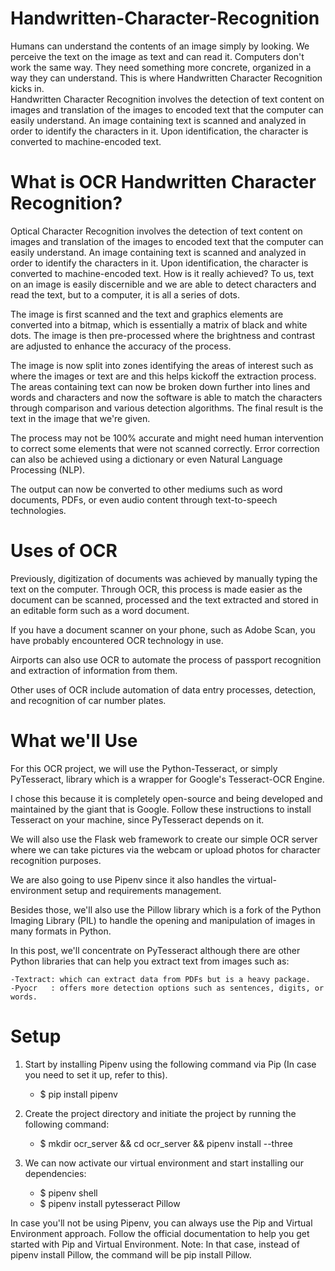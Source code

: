 # Handwritten-Character-Recognition
Humans can understand the contents of an image simply by looking. We perceive the text on the image as text and can read it. Computers don't work the same way. They need something more concrete, organized in a way they can understand. This is where Handwritten Character Recognition kicks in.  
Handwritten Character Recognition involves the detection of text content on images and translation of the images to encoded text that the computer can easily understand. An image containing text is scanned and analyzed in order to identify the characters in it. Upon identification, the character is converted to machine-encoded text.

# What is OCR Handwritten Character Recognition?
Optical Character Recognition involves the detection of text content on images and translation of the images to encoded text that the computer can easily understand. An image containing text is scanned and analyzed in order to identify the characters in it. Upon identification, the character is converted to machine-encoded text.
How is it really achieved? To us, text on an image is easily discernible and we are able to detect characters and read the text, but to a computer, it is all a series of dots.

The image is first scanned and the text and graphics elements are converted into a bitmap, which is essentially a matrix of black and white dots. The image is then pre-processed where the brightness and contrast are adjusted to enhance the accuracy of the process.

The image is now split into zones identifying the areas of interest such as where the images or text are and this helps kickoff the extraction process. The areas containing text can now be broken down further into lines and words and characters and now the software is able to match the characters through comparison and various detection algorithms. The final result is the text in the image that we're given.

The process may not be 100% accurate and might need human intervention to correct some elements that were not scanned correctly. Error correction can also be achieved using a dictionary or even Natural Language Processing (NLP).

The output can now be converted to other mediums such as word documents, PDFs, or even audio content through text-to-speech technologies.

# Uses of OCR

Previously, digitization of documents was achieved by manually typing the text on the computer. Through OCR, this process is made easier as the document can be scanned, processed and the text extracted and stored in an editable form such as a word document.

If you have a document scanner on your phone, such as Adobe Scan, you have probably encountered OCR technology in use.

Airports can also use OCR to automate the process of passport recognition and extraction of information from them.

Other uses of OCR include automation of data entry processes, detection, and recognition of car number plates.


# What we'll Use

For this OCR project, we will use the Python-Tesseract, or simply PyTesseract, library which is a wrapper for Google's Tesseract-OCR Engine.

I chose this because it is completely open-source and being developed and maintained by the giant that is Google. Follow these instructions to install Tesseract on your machine, since PyTesseract depends on it.

We will also use the Flask web framework to create our simple OCR server where we can take pictures via the webcam or upload photos for character recognition purposes.

We are also going to use Pipenv since it also handles the virtual-environment setup and requirements management.

Besides those, we'll also use the Pillow library which is a fork of the Python Imaging Library (PIL) to handle the opening and manipulation of images in many formats in Python.

In this post, we'll concentrate on PyTesseract although there are other Python libraries that can help you extract text from images such as:

    -Textract: which can extract data from PDFs but is a heavy package.
    -Pyocr   : offers more detection options such as sentences, digits, or words.


# Setup

1. Start by installing Pipenv using the following command via Pip (In case you need to set it up, refer to this).
   - $ pip install pipenv

2. Create the project directory and initiate the project by running the following command:
   - $ mkdir ocr_server && cd ocr_server && pipenv install --three

3. We can now activate our virtual environment and start installing our dependencies:
   - $ pipenv shell
   - $ pipenv install pytesseract Pillow 

In case you'll not be using Pipenv, you can always use the Pip and Virtual Environment approach. Follow the official documentation to help you get started with Pip and Virtual Environment. 
Note: In that case, instead of pipenv install Pillow, the command will be pip install Pillow.

